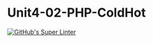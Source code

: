 # Unit4-02-PHP-ColdHot
[![GitHub's Super Linter](https://github.com/ICS2O-EmmaJ/Unit4-02-PHP-ColdHot/workflows/GitHub's%20Super%20Linter/badge.svg)](https://github.com/ICS2O-EmmaJ/Unit4-02-PHP-ColdHot/actions)